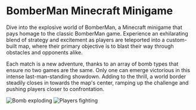 # BomberMan Minecraft Minigame

Dive into the explosive world of BomberMan, a Minecraft minigame that pays homage to the classic BomberMan game. Experience an exhilarating blend of strategy and excitement as players are teleported into a custom-built map, where their primary objective is to blast their way through obstacles and opponents alike.

Each match is a new adventure, thanks to an array of bomb types that ensure no two games are the same.
Only one can emerge victorious in this intense last-man-standing showdown.
Adding to the thrill, a world border steadily closes in towards the map's center, ramping up the challenge and pushing players closer to confrontation.

![Bomb exploding](https://cdn.discordapp.com/attachments/880457086016847882/1172589418096365638/ezgif-1-152a1acff8.gif?ex=6560ddfe&is=654e68fe&hm=a9d4075347d5950ccf4a6e90ad8aa6358c5e4126df05a8c960768a9d9ce09bbb&)
![Players fighting](https://cdn.discordapp.com/attachments/880457086016847882/1172590431062720533/ezgif-1-965b1b3e75.gif?ex=6560def0&is=654e69f0&hm=dfb6834e583e08012a5d81a12f8b12507eaf00b12b496f6bdf41cd3e35773e83&)
